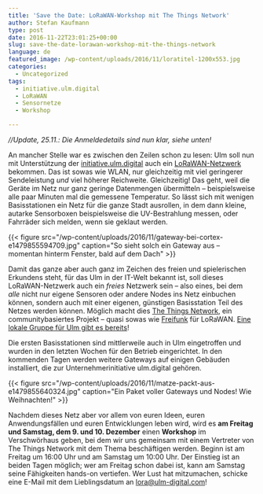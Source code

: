 ```yaml
---
title: 'Save the Date: LoRaWAN-Workshop mit The Things Network'
author: Stefan Kaufmann
type: post
date: 2016-11-22T23:01:25+00:00
slug: save-the-date-lorawan-workshop-mit-the-things-network
language: de
featured_image: /wp-content/uploads/2016/11/loratitel-1200x553.jpg
categories:
  - Uncategorized
tags:
  - initiative.ulm.digital
  - LoRaWAN
  - Sensornetze
  - Workshop

---
```

_//Update, 25.11.: Die Anmeldedetails sind nun klar, siehe unten!_

An mancher Stelle war es zwischen den Zeilen schon zu lesen: Ulm soll nun mit Unterstützung der [initiative.ulm.digital][1] auch ein [LoRaWAN-Netzwerk][2] bekommen. Das ist sowas wie WLAN, nur gleichzeitig mit viel geringerer Sendeleistung _und_ viel höherer Reichweite. Gleichzeitig! Das geht, weil die Geräte im Netz nur ganz geringe Datenmengen übermitteln – beispielsweise alle paar Minuten mal die gemessene Temperatur. So lässt sich mit wenigen Basisstationen ein Netz für die ganze Stadt ausrollen, in dem dann kleine, autarke Sensorboxen beispielsweise die UV-Bestrahlung messen, oder Fahrräder sich melden, wenn sie geklaut werden.

{{< figure src="/wp-content/uploads/2016/11/gateway-bei-cortex-e1479855594709.jpg" caption="So sieht solch ein Gateway aus – momentan hinterm Fenster, bald auf dem Dach" >}}

Damit das ganze aber auch ganz im Zeichen des freien und spielerischen Erkundens steht, für das Ulm in der IT-Welt bekannt ist, soll dieses LoRaWAN-Netzwerk auch ein _freies_ Netzwerk sein – also eines, bei dem _alle_ nicht nur eigene Sensoren oder andere Nodes ins Netz einbuchen können, sondern auch mit einer eigenen, günstigen Basisstation Teil des Netzes werden können. Möglich macht dies [The Things Network][4], ein communitybasiertes Projekt – quasi sowas wie [Freifunk][5] für LoRaWAN. [Eine lokale Gruppe für Ulm gibt es bereits][6]!

Die ersten Basisstationen sind mittlerweile auch in Ulm eingetroffen und wurden in den letzten Wochen für den Betrieb eingerichtet. In den kommenden Tagen werden weitere Gateways auf einigen Gebäuden installiert, die zur Unternehmerinitiative ulm.digital gehören.

{{< figure src="/wp-content/uploads/2016/11/matze-packt-aus-e1479855640324.jpg" caption="Ein Paket voller Gateways und Nodes! Wie Weihnachten!" >}}

Nachdem dieses Netz aber vor allem von euren Ideen, euren Anwendungsfällen und euren Entwicklungen leben wird, wird es **am Freitag und Samstag, dem 9. und 10. Dezember** einen **Workshop** im Verschwörhaus geben, bei dem wir uns gemeinsam mit einem Vertreter von The Things Network mit dem Thema beschäftigen werden. Beginn ist am Freitag um 16:00 Uhr und am Samstag um 10:00 Uhr. Der Einstieg ist an beiden Tagen möglich; wer am Freitag schon dabei ist, kann am Samstag seine Fähigkeiten hands-on vertiefen. Wer Lust hat mitzumachen, schicke eine E-Mail mit dem Lieblingsdatum an lora@ulm-digital.com!

 [1]: http://ulm-digital.com/
 [2]: https://de.wikipedia.org/wiki/Long_Range_Wide_Area_Network
 [3]: /wp-content/uploads/2016/11/gateway-bei-cortex-e1479855594709.jpg
 [4]: https://www.thethingsnetwork.org/
 [5]: https://freifunk.net
 [6]: https://www.thethingsnetwork.org/community/ulm/
 [7]: /wp-content/uploads/2016/11/matze-packt-aus-e1479855640324.jpg
